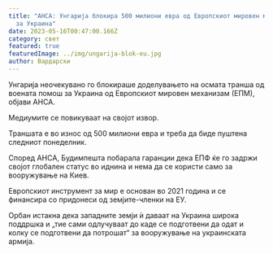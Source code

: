 ```yaml
---
title: "АНСА: Унгарија блокира 500 милиони евра од Европскиот мировен механизам
  за Украина"
date: 2023-05-16T00:47:00.166Z
category: свет
featured: true
featuredImage: ../img/ungarija-blok-eu.jpg
author: Вардарски
---
```

Унгарија неочекувано го блокираше доделувањето на осмата транша од воената помош за Украина од Европскиот мировен механизам (ЕПМ), објави АНСА.

Медиумите се повикуваат на својот извор.

Траншата е во износ од 500 милиони евра и треба да биде пуштена следниот понеделник.

Според АНСА, Будимпешта побарала гаранции дека ЕПФ ќе го задржи својот глобален статус во иднина и нема да се користи само за вооружување на Киев.

Европскиот инструмент за мир е основан во 2021 година и се финансира со придонеси од земјите-членки на ЕУ.

Орбан истакна дека западните земји ѝ даваат на Украина широка поддршка и „тие сами одлучуваат до каде се подготвени да одат и колку се подготвени да потрошат“ за вооружување на украинската армија.